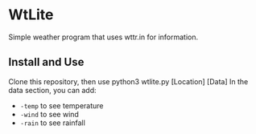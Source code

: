 # WtLite
Simple weather program that uses wttr.in for information.

## Install and Use
Clone this repository, then use python3 wtlite.py [Location] [Data]
In the data section, you can add:
- `-temp` to see temperature
- `-wind` to see wind
- `-rain` to see rainfall
